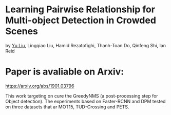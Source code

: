 # Learning Pairwise Relationship for Multi-object Detection in Crowded Scenes

by [Yu Liu](https://sites.google.com/site/yuliuunilau/home), Lingqiao Liu, Hamid Rezatofighi, Thanh-Toan Do, Qinfeng Shi, Ian Reid

# Paper is avaliable on Arxiv:
https://arxiv.org/abs/1901.03796


This work targeting on cure the GreedyNMS (a post-processing step for Object detection).
The experiments based on Faster-RCNN and DPM tested on three datasets that ar MOT15, TUD-Crossing and PETS.
